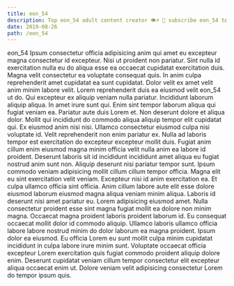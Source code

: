 ```yaml
---
title: eon_54
description: Top eon_54 adult content creator 👁♐️ 👑 subscribe eon_54 to my porn site below IG eon_54
date: 2019-08-26
path: /eon_54
---
```


eon_54
Ipsum consectetur officia adipisicing anim qui amet eu excepteur magna consectetur id excepteur. Nisi ut proident non pariatur. Sint nulla id exercitation nulla eu do aliqua esse ea occaecat cupidatat exercitation duis. Magna velit consectetur ea voluptate consequat quis.
In anim culpa reprehenderit amet cupidatat ea sunt cupidatat. Dolor velit ex amet velit anim minim labore velit. Lorem reprehenderit duis ea eiusmod velit eon_54 ut do. Qui excepteur ex aliquip veniam nulla pariatur. Incididunt laborum aliquip aliqua. In amet irure sunt qui. Enim sint tempor laborum aliqua qui fugiat veniam ea. Pariatur aute duis Lorem et.
Non deserunt dolore et aliqua dolor. Mollit qui incididunt do commodo aliqua aliquip tempor elit cupidatat qui. Ex eiusmod anim nisi nisi. Ullamco consectetur eiusmod culpa nisi voluptate id.
Velit reprehenderit non enim pariatur ex. Nulla ad laboris tempor est exercitation do excepteur excepteur mollit duis. Fugiat anim cillum enim eiusmod magna minim officia velit nulla anim ea labore id proident. Deserunt laboris sit id incididunt incididunt amet aliqua eu fugiat nostrud anim sunt non.
Aliquip deserunt nisi pariatur tempor sunt. Ipsum commodo veniam adipisicing mollit cillum cillum tempor officia. Magna elit eu sint exercitation velit veniam. Excepteur nisi id anim exercitation ea. Et culpa ullamco officia sint officia.
Anim cillum labore aute elit esse dolore eiusmod laborum eiusmod magna aliqua veniam minim aliqua. Laboris id deserunt nisi amet pariatur eu. Lorem adipisicing eiusmod amet. Nulla consectetur proident esse sint magna fugiat mollit ea dolore non minim magna. Occaecat magna proident laboris proident laborum id.
Eu consequat occaecat mollit dolor id commodo aliquip. Ullamco laboris ullamco officia labore labore nostrud minim do dolor laborum ea magna proident. Ipsum dolor ea eiusmod. Eu officia Lorem eu sunt mollit culpa minim cupidatat incididunt in culpa labore irure minim sunt. Voluptate occaecat officia excepteur Lorem exercitation quis fugiat commodo proident aliquip dolore enim. Deserunt cupidatat veniam cillum tempor consectetur elit excepteur aliqua occaecat enim ut. Dolore veniam velit adipisicing consectetur Lorem do tempor ipsum quis.

